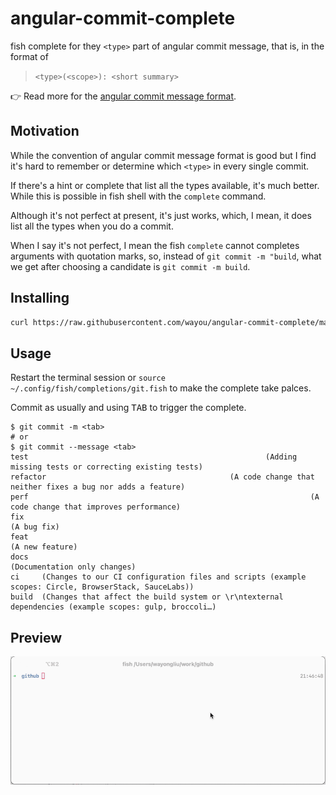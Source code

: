 # angular-commit-complete

fish complete for they `<type>` part of angular commit message, that is, in the format of 

> `<type>(<scope>): <short summary>`

👉 Read more for the [angular commit message format](https://github.com/angular/angular/blob/master/CONTRIBUTING.md#type).

## Motivation

While the convention of angular commit message format is good but I find it's hard to remember or determine which `<type>` in every single commit.

If there's a hint or complete that list all the types available, it's much better. While this is possible in fish shell with the `complete` command.

Although it's not perfect at present, it's just works, which, I mean, it does list all the types when you do a commit.

When I say it's not perfect, I mean the fish `complete` cannot completes arguments with quotation marks, so, instead of `git commit -m "build`, what we get after choosing a candidate is `git commit -m build`. 

## Installing

```sh
curl https://raw.githubusercontent.com/wayou/angular-commit-complete/master/git.fish > ~/.config/fish/completions/git.fish
```

## Usage

Restart the terminal session or `source ~/.config/fish/completions/git.fish` to make the complete take palces.

Commit as usually and using <kbd>TAB</kbd> to trigger the complete.

```
$ git commit -m <tab>
# or
$ git commit --message <tab>
test                                                     (Adding missing tests or correcting existing tests)
refactor                                         (A code change that neither fixes a bug nor adds a feature)
perf                                                               (A code change that improves performance)
fix                                                                                              (A bug fix)
feat                                                                                         (A new feature)
docs                                                                            (Documentation only changes)
ci     (Changes to our CI configuration files and scripts (example scopes: Circle, BrowserStack, SauceLabs))
build  (Changes that affect the build system or \r\ntexternal dependencies (example scopes: gulp, broccoli…)
```

## Preview

![preview](./preview.gif)





